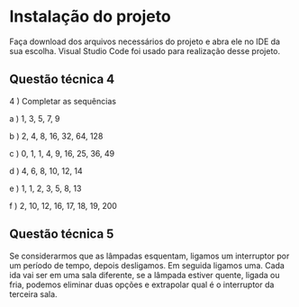 # Instalação do projeto

Faça download dos arquivos necessários do projeto e abra ele no 
IDE da sua escolha. Visual Studio Code foi usado para realização
desse projeto.

## Questão técnica 4

4 ) Completar as sequências

a ) 1, 3, 5, 7, 9

b ) 2, 4, 8, 16, 32, 64, 128

c ) 0, 1, 1, 4, 9, 16, 25, 36, 49

d ) 4, 6, 8, 10, 12, 14

e ) 1, 1, 2, 3, 5, 8, 13 

f ) 2, 10, 12, 16, 17, 18, 19, 200

## Questão técnica 5

Se considerarmos que as lâmpadas esquentam, ligamos um interruptor
por um período de tempo, depois desligamos. Em seguida ligamos uma. 
Cada ida vai ser em uma sala diferente, se a lâmpada estiver quente,
ligada ou fria, podemos eliminar duas opções e extrapolar qual é o 
interruptor da terceira sala.


